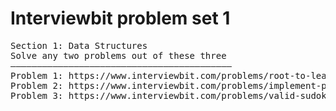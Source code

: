 # Interviewbit problem set 1
<pre>
Section 1: Data Structures 
Solve any two problems out of these three 
—————————————————————————————————————————— 
Problem 1: https://www.interviewbit.com/problems/root-to-leaf-paths-with-sum/ 
Problem 2: https://www.interviewbit.com/problems/implement-power-function/ 
Problem 3: https://www.interviewbit.com/problems/valid-sudoku/</pre>
